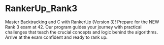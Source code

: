 # RankerUp_Rank3
Master Backtracking and C with RankerUp (Version 3)! Prepare for the NEW Rank 3 exam at 42. Our program guides your journey with practical challenges that teach the crucial concepts and logic behind the algorithms. Arrive at the exam confident and ready to rank up.
